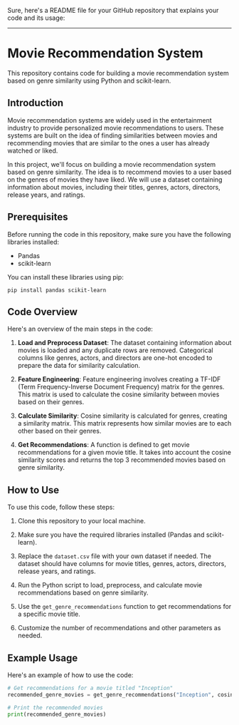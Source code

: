 Sure, here's a README file for your GitHub repository that explains your code and its usage:

---

# Movie Recommendation System

This repository contains code for building a movie recommendation system based on genre similarity using Python and scikit-learn.

## Introduction

Movie recommendation systems are widely used in the entertainment industry to provide personalized movie recommendations to users. These systems are built on the idea of finding similarities between movies and recommending movies that are similar to the ones a user has already watched or liked.

In this project, we'll focus on building a movie recommendation system based on genre similarity. The idea is to recommend movies to a user based on the genres of movies they have liked. We will use a dataset containing information about movies, including their titles, genres, actors, directors, release years, and ratings.

## Prerequisites

Before running the code in this repository, make sure you have the following libraries installed:

- Pandas
- scikit-learn

You can install these libraries using pip:

```
pip install pandas scikit-learn
```

## Code Overview

Here's an overview of the main steps in the code:

1. **Load and Preprocess Dataset**: The dataset containing information about movies is loaded and any duplicate rows are removed. Categorical columns like genres, actors, and directors are one-hot encoded to prepare the data for similarity calculation.

2. **Feature Engineering**: Feature engineering involves creating a TF-IDF (Term Frequency-Inverse Document Frequency) matrix for the genres. This matrix is used to calculate the cosine similarity between movies based on their genres.

3. **Calculate Similarity**: Cosine similarity is calculated for genres, creating a similarity matrix. This matrix represents how similar movies are to each other based on their genres.

4. **Get Recommendations**: A function is defined to get movie recommendations for a given movie title. It takes into account the cosine similarity scores and returns the top 3 recommended movies based on genre similarity.

## How to Use

To use this code, follow these steps:

1. Clone this repository to your local machine.

2. Make sure you have the required libraries installed (Pandas and scikit-learn).

3. Replace the `dataset.csv` file with your own dataset if needed. The dataset should have columns for movie titles, genres, actors, directors, release years, and ratings.

4. Run the Python script to load, preprocess, and calculate movie recommendations based on genre similarity.

5. Use the `get_genre_recommendations` function to get recommendations for a specific movie title.

6. Customize the number of recommendations and other parameters as needed.

## Example Usage

Here's an example of how to use the code:

```python
# Get recommendations for a movie titled "Inception"
recommended_genre_movies = get_genre_recommendations("Inception", cosine_sim_genres)

# Print the recommended movies
print(recommended_genre_movies)
```
